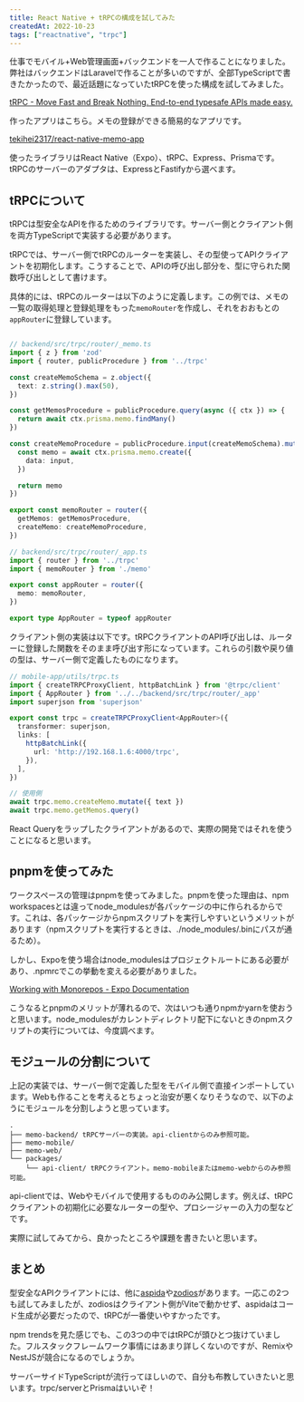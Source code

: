 ```yaml
---
title: React Native + tRPCの構成を試してみた
createdAt: 2022-10-23
tags: ["reactnative", "trpc"]
---
```


仕事でモバイル+Web管理画面+バックエンドを一人で作ることになりました。弊社はバックエンドはLaravelで作ることが多いのですが、全部TypeScriptで書きたかったので、最近話題になっていたtRPCを使った構成を試してみました。

[tRPC - Move Fast and Break Nothing. End-to-end typesafe APIs made easy.](https://trpc.io/)

作ったアプリはこちら。メモの登録ができる簡易的なアプリです。

[tekihei2317/react-native-memo-app](https://github.com/tekihei2317/react-native-memo-app)

使ったライブラリはReact Native（Expo）、tRPC、Express、Prismaです。tRPCのサーバーのアダプタは、ExpressとFastifyから選べます。

## tRPCについて

tRPCは型安全なAPIを作るためのライブラリです。サーバー側とクライアント側を両方TypeScriptで実装する必要があります。

tRPCでは、サーバー側でtRPCのルーターを実装し、その型使ってAPIクライアントを初期化します。こうすることで、APIの呼び出し部分を、型に守られた関数呼び出しとして書けます。

具体的には、tRPCのルーターは以下のように定義します。この例では、メモの一覧の取得処理と登録処理をもった`memoRouter`を作成し、それをおおもとの`appRouter`に登録しています。

```ts

// backend/src/trpc/router/_memo.ts
import { z } from 'zod'
import { router, publicProcedure } from '../trpc'

const createMemoSchema = z.object({
  text: z.string().max(50),
})

const getMemosProcedure = publicProcedure.query(async ({ ctx }) => {
  return await ctx.prisma.memo.findMany()
})

const createMemoProcedure = publicProcedure.input(createMemoSchema).mutation(async ({ ctx, input }) => {
  const memo = await ctx.prisma.memo.create({
    data: input,
  })

  return memo
})

export const memoRouter = router({
  getMemos: getMemosProcedure,
  createMemo: createMemoProcedure,
})

// backend/src/trpc/router/_app.ts
import { router } from '../trpc'
import { memoRouter } from './memo'

export const appRouter = router({
  memo: memoRouter,
})

export type AppRouter = typeof appRouter
```

クライアント側の実装は以下です。tRPCクライアントのAPI呼び出しは、ルーターに登録した関数をそのまま呼び出す形になっています。これらの引数や戻り値の型は、サーバー側で定義したものになります。

```ts
// mobile-app/utils/trpc.ts
import { createTRPCProxyClient, httpBatchLink } from '@trpc/client'
import { AppRouter } from '../../backend/src/trpc/router/_app'
import superjson from 'superjson'

export const trpc = createTRPCProxyClient<AppRouter>({
  transformer: superjson,
  links: [
    httpBatchLink({
      url: 'http://192.168.1.6:4000/trpc',
    }),
  ],
})

// 使用側
await trpc.memo.createMemo.mutate({ text })
await trpc.memo.getMemos.query()
```

React Queryをラップしたクライアントがあるので、実際の開発ではそれを使うことになると思います。

## pnpmを使ってみた

ワークスペースの管理はpnpmを使ってみました。pnpmを使った理由は、npm workspacesとは違ってnode_modulesが各パッケージの中に作られるからです。これは、各パッケージからnpmスクリプトを実行しやすいというメリットがあります（npmスクリプトを実行するときは、./node_modules/.binにパスが通るため）。

しかし、Expoを使う場合はnode_modulesはプロジェクトルートにある必要があり、.npmrcでこの挙動を変える必要がありました。

[Working with Monorepos - Expo Documentation](https://docs.expo.dev/guides/monorepos/)

こうなるとpnpmのメリットが薄れるので、次はいつも通りnpmかyarnを使おうと思います。node_modulesがカレントディレクトリ配下にないときのnpmスクリプトの実行については、今度調べます。

## モジュールの分割について

上記の実装では、サーバー側で定義した型をモバイル側で直接インポートしています。Webも作ることを考えるとちょっと治安が悪くなりそうなので、以下のようにモジュールを分割しようと思っています。

```text
.
├── memo-backend/ tRPCサーバーの実装。api-clientからのみ参照可能。
├── memo-mobile/
├── memo-web/
└── packages/
    └── api-client/ tRPCクライアント。memo-mobileまたはmemo-webからのみ参照可能。
```

api-clientでは、Webやモバイルで使用するもののみ公開します。例えば、tRPCクライアントの初期化に必要なルーターの型や、プロシージャーの入力の型などです。

実際に試してみてから、良かったところや課題を書きたいと思います。

## まとめ

型安全なAPIクライアントには、他に[aspida](https://github.com/aspida/aspida)や[zodios](https://github.com/ecyrbe/zodios)があります。一応この2つも試してみましたが、zodiosはクライアント側がViteで動かせず、aspidaはコード生成が必要だったので、tRPCが一番使いやすかったです。

npm trendsを見た感じでも、この3つの中ではtRPCが頭ひとつ抜けていました。フルスタックフレームワーク事情にはあまり詳しくないのですが、RemixやNestJSが競合になるのでしょうか。

サーバーサイドTypeScriptが流行ってほしいので、自分も布教していきたいと思います。trpc/serverとPrismaはいいぞ！
